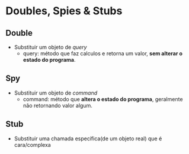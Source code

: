 # Doubles, Spies & Stubs

## Double

* Substituir um objeto de _query_
  * query: método que faz calculos e retorna um valor, **sem alterar o estado do programa**.

## Spy

* Substituir um objeto de _command_
  * command: método que **altera o estado do programa**, geralmente não retornando valor algum.

## Stub

* Substituir uma chamada específica(de um objeto real) que é cara/complexa
